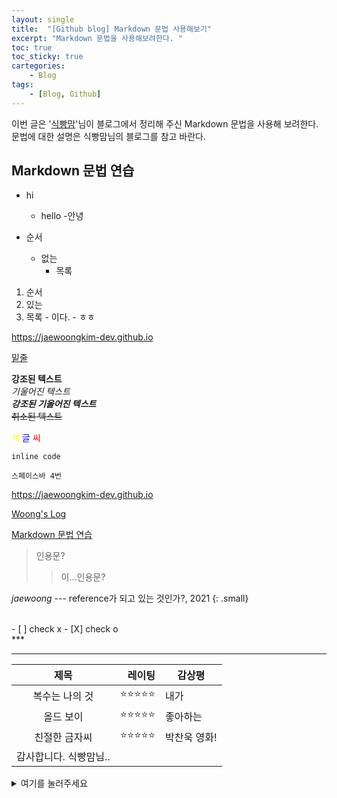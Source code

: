 ```yaml
---
layout: single
title:  "[Github blog] Markdown 문법 사용해보기"
excerpt: "Markdown 문법을 사용해보려한다. "
toc: true
toc_sticky: true
cartegories:
    - Blog
tags:
    - [Blog, Github]
---
```


이번 글은 '[식빵맘](https://ansohxxn.github.io/blog/markdown/)'님이 블로그에서 정리해 주신 Markdown 문법을 사용해 보려한다. 문법에 대한 설명은 식빵맘님의 블로그를 참고 바란다.  

## Markdown 문법 연습
- hi
  - hello
    -안녕

- 순서
  * 없는
    + 목록  


1. 순서
2. 있는
  1. 목록
    - 이다.
    - ㅎㅎ  
  
<https://jaewoongkim-dev.github.io>  

<u>밑줄</u>

**강조된 텍스트**<br>
*기울어진 텍스트*<br>
***강조된 기울어진 텍스트***<br>
~~취소된 텍스트~~

<span style="color:yellow">색</span>
<span style="color:blue">글</span>
<span style="color:red">씨</span>

`inline code`

    스페이스바 4번

<https://jaewoongkim-dev.github.io><br>

[Woong's Log](https://jaewoongkim-dev.github.io)  

[Markdown 문법 연습](#markdown-문법-연습)  

>인용문?
  >>이...인용문?  

<cite>jaewoong</cite> --- reference가 되고 있는 것인가?, 2021
{: .small}  


<br>
- [ ] check x
- [X] check o  
<br>
***  

--- 
 
|**제목**|레이팅|감상평|
|:---:|---:|---|
|복수는 나의 것|⭐⭐⭐⭐⭐|내가|
|올드 보이|⭐⭐⭐⭐⭐|좋아하는|
|친절한 금자씨|⭐⭐⭐⭐⭐|박찬욱 영화!|
|감사합니다. 식빵맘님..|  


<details>
<summary>여기를 눌러주세요</summary>
<div markdown="1">       

메롱~

</div>
</details>